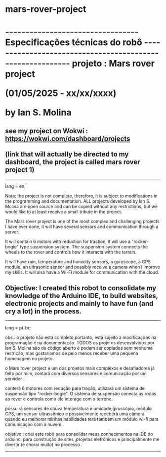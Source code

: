 # mars-rover-project
<h1>
--------------------------------- Especificações técnicas do robô ----------------------------------------------------------
 projeto : Mars rover project 

(01/05/2025 - xx/xx/xxxx)

by Ian S. Molina 

see my project on Wokwi   :  https://wokwi.com/dashboard/projects  <br><br>
(link that will actually be directed to my dashboard, the project is called mars rover project 1) 
----------------------------------------------------------------------------------------------------------------------------



----------------------------------------------------------------------------------------------------------------------------

lang = en;

Note: the project is not complete, therefore, it is subject to modifications in the programming and documentation. ALL projects developed by Ian S. Molina are open source and can be copied without any restrictions, but we would like to at least receive a small tribute in the project.

The Mars rover project is one of the most complex and challenging projects I have ever done, it will have several sensors and communication through a server.

It will contain 6 motors with reduction for traction, it will use a "rocker-bogie" type suspension system. The suspension system connects the wheels to the rover and controls how it interacts with the terrain.

It will have rain, temperature and humidity sensors, a gyroscope, a GPS module, an ultrasonic sensor and possibly receive a camera when I improve my skills. It will also have a Wi-Fi module for communication with the cloud.

Objective: I created this robot to consolidate my knowledge of the Arduino IDE, to build websites, electronic projects and mainly to have fun (and cry a lot) in the process.
----------------------------------------------------------------------------------------------------------------------------






----------------------------------------------------------------------------------------------------------------------------
 lang = pt-br;

obs.: o projeto não está completo,portanto, está sujeito à modificações na programação é na documentação. TODOS os projetos desenvolvidos por Ian S. Molina são de código aberto é podem ser copiados sem nenhuma restrição, mas gostaríamos de pelo menos receber uma pequena homenagem no projeto. 

o Mars rover project é um dos projetos mais complexos e desafiadores já feito por mim, contará com diversos sensores e comunicação por  um servidor .

conterá 6 motores com redução para tração, utilizará um sistema de suspensão tipo "rocker-bogie". O sistema de suspensão conecta as rodas ao rover e controla como ele interage com o terreno.

possuirá sensores de chuva,temperatura e umidade,giroscópio, módulo GPS, um sensor ultrassônico e possivelmente receberá uma câmera quando eu melhorar minhas habilidades terá também um módulo wi-fi para comunicação com a nuvem .

objetivo : criei este robô para consolidar meus conhecimentos na IDE do arduino, para construção de sites ,projetos eletrônicos e principalmente me divertir (e chorar muito) no processo .

----------------------------------------------------------------------------------------------------------------------------
</h1>